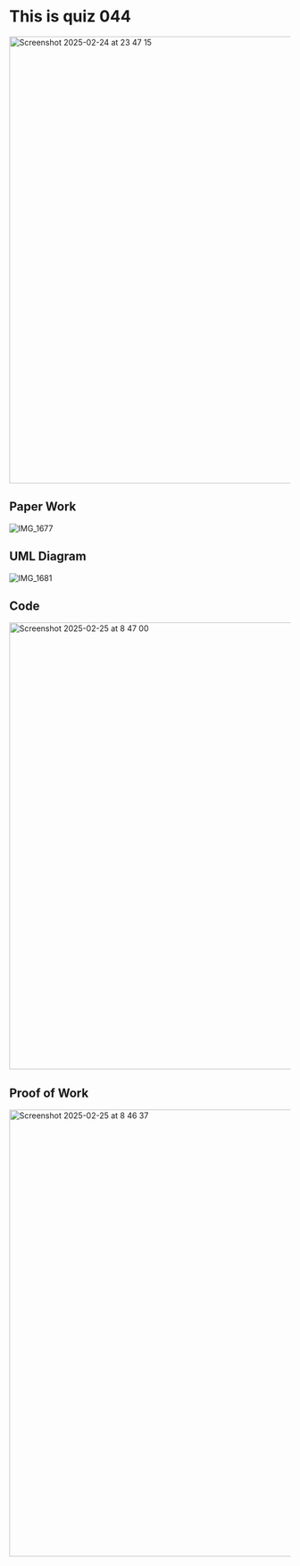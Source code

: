 # This is quiz 044
<img width="800" alt="Screenshot 2025-02-24 at 23 47 15" src="https://github.com/user-attachments/assets/60e2d912-5588-4610-ab88-48e6d5b02560" />

## Paper Work
![IMG_1677](https://github.com/user-attachments/assets/e97605e9-bde9-40dd-863a-350e5e94679c)

 ## UML Diagram

 ![IMG_1681](https://github.com/user-attachments/assets/c5809ef3-93fb-4b1f-a99e-ca8cc35a7a2c)

## Code
<img width="800" alt="Screenshot 2025-02-25 at 8 47 00" src="https://github.com/user-attachments/assets/e2cc2a52-7c8e-448a-aa43-62daa678e72f" />


## Proof of Work

<img width="800" alt="Screenshot 2025-02-25 at 8 46 37" src="https://github.com/user-attachments/assets/c35acb71-ec0a-4179-adaa-12efbeac92b8" />
